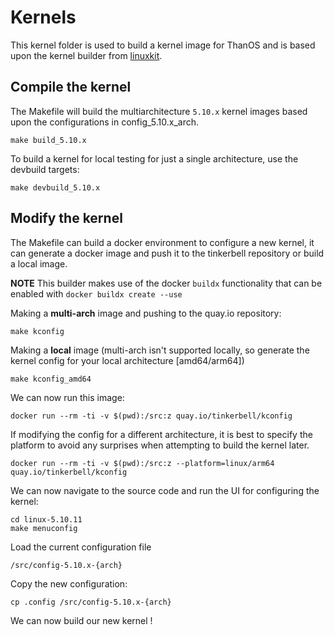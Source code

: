 # Kernels

This kernel folder is used to build a kernel image for ThanOS and is based upon the kernel builder from [linuxkit](https://github.com/linuxkit/linuxkit).

## Compile the kernel

The Makefile will build the multiarchitecture `5.10.x` kernel images based upon the configurations in config_5.10.x_arch.

```
make build_5.10.x
```

To build a kernel for local testing for just a single architecture, use the devbuild targets:

```
make devbuild_5.10.x
```

## Modify the kernel

The Makefile can build a docker environment to configure a new kernel, it can generate a docker image and push it to the tinkerbell repository or build a local image.

**NOTE** This builder makes use of the docker `buildx` functionality that can be enabled with `docker buildx create --use`

Making a **multi-arch** image and pushing to the quay.io repository:

```
make kconfig
```

Making a **local** image (multi-arch isn't supported locally, so generate the kernel config for your local architecture [amd64/arm64])

```
make kconfig_amd64
```

We can now run this image:

```
docker run --rm -ti -v $(pwd):/src:z quay.io/tinkerbell/kconfig
```

If modifying the config for a different architecture, it is best to specify the platform to
avoid any surprises when attempting to build the kernel later.

```
docker run --rm -ti -v $(pwd):/src:z --platform=linux/arm64 quay.io/tinkerbell/kconfig
```

We can now navigate to the source code and run the UI for configuring the kernel:

```
cd linux-5.10.11
make menuconfig
```

Load the current configuration file
```
/src/config-5.10.x-{arch}
```

Copy the new configuration:

```
cp .config /src/config-5.10.x-{arch}
```

We can now build our new kernel !
